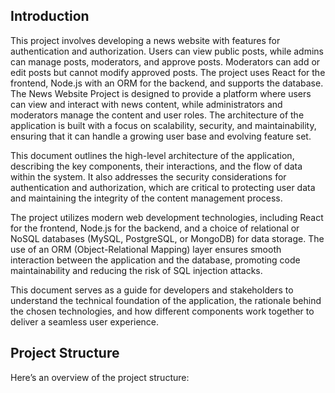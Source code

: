 ## Introduction ##
This project involves developing a news website with features for authentication and authorization. Users can view public posts, while admins can manage posts, moderators, and approve posts. Moderators can add or edit posts but cannot modify approved posts. The project uses React for the frontend, Node.js with an ORM for the backend, and supports the database. The News Website Project is designed to provide a platform where users can view and interact with news content, while administrators and moderators manage the content and user roles. The architecture of the application is built with a focus on scalability, security, and maintainability, ensuring that it can handle a growing user base and evolving feature set. <br>

This document outlines the high-level architecture of the application, describing the key components, their interactions, and the flow of data within the system. It also addresses the security considerations for authentication and authorization, which are critical to protecting user data and maintaining the integrity of the content management process. <br>

The project utilizes modern web development technologies, including React for the frontend, Node.js for the backend, and a choice of relational or NoSQL databases (MySQL, PostgreSQL, or MongoDB) for data storage. The use of an ORM (Object-Relational Mapping) layer ensures smooth interaction between the application and the database, promoting code maintainability and reducing the risk of SQL injection attacks.<br>

This document serves as a guide for developers and stakeholders to understand the technical foundation of the application, the rationale behind the chosen technologies, and how different components work together to deliver a seamless user experience.

## Project Structure ##
Here’s an overview of the project structure: <br>




